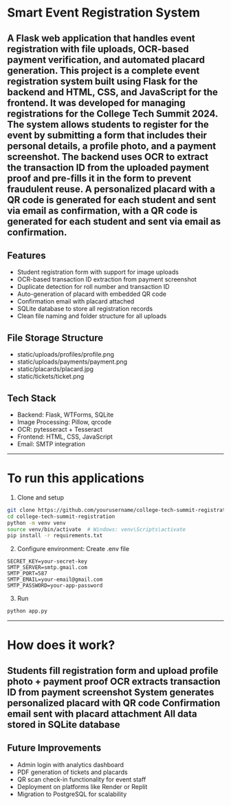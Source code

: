 # Smart Event Registration System

A Flask web application that handles event registration with file uploads, OCR-based payment verification, and automated placard generation. This project is a complete event registration system built using Flask for the backend and HTML, CSS, and JavaScript for the frontend. It was developed for managing registrations for the College Tech Summit 2024. The system allows students to register for the event by submitting a form that includes their personal details, a profile photo, and a payment screenshot. The backend uses OCR to extract the transaction ID from the uploaded payment proof and pre-fills it in the form to prevent fraudulent reuse. A personalized placard with a QR code is generated for each student and sent via email as confirmation, with a QR code is generated for each student and sent via email as confirmation.
---
## Features

- Student registration form with support for image uploads
- OCR-based transaction ID extraction from payment screenshot
- Duplicate detection for roll number and transaction ID
- Auto-generation of placard with embedded QR code
- Confirmation email with placard attached
- SQLite database to store all registration records
- Clean file naming and folder structure for all uploads
## File Storage Structure
- static/uploads/profiles/<ROLLNUMBER>profile.png
- static/uploads/payments/<ROLLNUMBER>payment.png
- static/placards/placard<ROLLNUMBER>.jpg
- static/tickets/ticket<ROLLNUMBER>.png
## Tech Stack
- Backend: Flask, WTForms, SQLite
- Image Processing: Pillow, qrcode
- OCR: pytesseract + Tesseract
- Frontend: HTML, CSS, JavaScript
- Email: SMTP integration
---
# To run this applications
1. Clone and setup
```bash
git clone https://github.com/yourusername/college-tech-summit-registration.git
cd college-tech-summit-registration
python -m venv venv
source venv/bin/activate  # Windows: venv\Scripts\activate
pip install -r requirements.txt
```
2. Configure environment: Create .env file
```.env
SECRET_KEY=your-secret-key
SMTP_SERVER=smtp.gmail.com
SMTP_PORT=587
SMTP_EMAIL=your-email@gmail.com
SMTP_PASSWORD=your-app-password
```
3. Run
```bash
python app.py
```
---
# How does it work?
Students fill registration form and upload profile photo + payment proof
OCR extracts transaction ID from payment screenshot
System generates personalized placard with QR code
Confirmation email sent with placard attachment
All data stored in SQLite database
---
## Future Improvements

- Admin login with analytics dashboard
- PDF generation of tickets and placards
- QR scan check-in functionality for event staff
- Deployment on platforms like Render or Replit
- Migration to PostgreSQL for scalability
